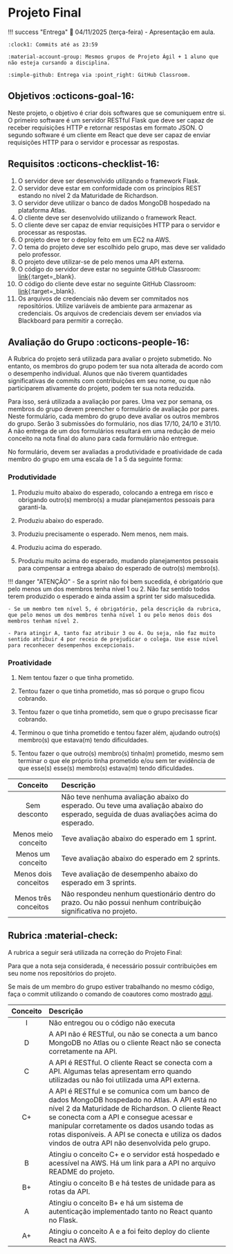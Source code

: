 # Projeto Final

!!! success "Entrega"
    :date: 04/11/2025 (terça-feira) - Apresentação em aula.
    
    :clock1: Commits até as 23:59

    :material-account-group: Mesmos grupos de Projeto Ágil + 1 aluno que não esteja cursando a disciplina.

    :simple-github: Entrega via :point_right: GitHub Classroom.

## Objetivos :octicons-goal-16:

Neste projeto, o objetivo é criar dois softwares que se comuniquem entre si. O primeiro software é um servidor RESTful Flask que deve ser capaz de receber requisições HTTP e retornar respostas em formato JSON. O segundo software é um cliente em React que deve ser capaz de enviar requisições HTTP para o servidor e processar as respostas.

## Requisitos :octicons-checklist-16:

1. O servidor deve ser desenvolvido utilizando o framework Flask.
1. O servidor deve estar em conformidade com os princípios REST estando no nível 2 da Maturidade de Richardson.
1. O servidor deve utilizar o banco de dados MongoDB hospedado na plataforma Atlas.
1. O cliente deve ser desenvolvido utilizando o framework React.
1. O cliente deve ser capaz de enviar requisições HTTP para o servidor e processar as respostas.
1. O projeto deve ter o deploy feito em um EC2 na AWS.
1. O tema do projeto deve ser escolhido pelo grupo, mas deve ser validado pelo professor.
1. O projeto deve utilizar-se de pelo menos uma API externa.
1. O código do servidor deve estar no seguinte GitHub Classroom: [link](https://classroom.github.com/a/pZTgnAfL){:target=_blank}.
1. O código do cliente deve estar no seguinte GitHub Classroom: [link](https://classroom.github.com/a/bTlhC8hM){:target=_blank}.
1. Os arquivos de credenciais não devem ser commitados nos repositórios. Utilize variáveis de ambiente para armazenar as credenciais. Os arquivos de credenciais devem ser enviados via Blackboard para permitir a correção.

## Avaliação do Grupo :octicons-people-16:

A Rubrica do projeto será utilizada para avaliar o projeto submetido. No entanto, os membros do grupo podem ter sua nota alterada de acordo com o desempenho individual. Alunos que não tiverem quantidades significativas de commits com contribuições em seu nome, ou que não participarem ativamente do projeto, podem ter sua nota reduzida.

Para isso, será utilizada a avaliação por pares. Uma vez por semana, os membros do grupo devem preencher o formulário de avaliação por pares. Neste formulário, cada membro do grupo deve avaliar os outros membros do grupo. Serão 3 submissões do formulário, nos dias 17/10, 24/10 e 31/10. A não entrega de um dos formulários resultará em uma redução de meio conceito na nota final do aluno para cada formulário não entregue.

No formulário, devem ser avaliadas a produtividade e proatividade de cada membro do grupo em uma escala de 1 a 5 da seguinte forma:

### Produtividade

1. Produziu muito abaixo do esperado, colocando a entrega em risco e obrigando outro(s) membro(s) a mudar planejamentos pessoais para garanti-la.

2. Produziu abaixo do esperado.

3. Produziu precisamente o esperado. Nem menos, nem mais.

4. Produziu acima do esperado.

5. Produziu muito acima do esperado, mudando planejamentos pessoais para compensar a entrega abaixo do esperado de outro(s) membro(s).

!!! danger "ATENÇÃO"
    - Se a sprint não foi bem sucedida, é obrigatório que pelo menos um dos membros tenha nível 1 ou 2. Não faz sentido todos terem produzido o esperado e ainda assim a sprint ter sido malsucedida.

    - Se um membro tem nível 5, é obrigatório, pela descrição da rubrica, que pelo menos um dos membros tenha nível 1 ou pelo menos dois dos membros tenham nível 2.

    - Para atingir A, tanto faz atribuir 3 ou 4. Ou seja, não faz muito sentido atribuir 4 por receio de prejudicar o colega. Use esse nível para reconhecer desempenhos excepcionais.

### Proatividade

1. Nem tentou fazer o que tinha prometido.

2. Tentou fazer o que tinha prometido, mas só porque o grupo ficou cobrando.

3. Tentou fazer o que tinha prometido, sem que o grupo precisasse ficar cobrando.

4. Terminou o que tinha prometido e tentou fazer além, ajudando outro(s) membro(s) que estava(m) tendo dificuldades.

5. Tentou fazer o que outro(s) membro(s) tinha(m) prometido, mesmo sem terminar o que ele próprio tinha prometido e/ou sem ter evidência de que esse(s) esse(s) membro(s) estava(m) tendo dificuldades.

| Conceito | Descrição |
| :------: | :-------- |
|    Sem desconto    | Não teve nenhuma avaliação abaixo do esperado. Ou teve uma avaliação abaixo do esperado, seguida de duas avaliações acima do esperado. |
|    Menos meio conceito     | Teve avaliação abaixo do esperado em 1 sprint. |
|    Menos um conceito     | Teve avaliação abaixo do esperado em 2 sprints. |
|    Menos dois conceitos     | Teve avaliação de desempenho abaixo do esperado em 3 sprints. |
|    Menos três conceitos     | Não respondeu nenhum questionário dentro do prazo. Ou não possui nenhum contribuição significativa no projeto.|

## Rubrica :material-check:

A rubrica a seguir será utilizada na correção do Projeto Final:

Para que a nota seja considerada, é necessário possuir contribuições em seu nome nos repositórios do projeto.

Se mais de um membro do grupo estiver trabalhando no mesmo código, faça o commit utilizando o comando de coautores como mostrado [aqui](../../auxiliar/coautores.md).

| Conceito | Descrição |
| :------: | :-------- |
|    I     | Não entregou ou o código não executa |
|    D     | A API não é RESTful, ou não se conecta a um banco MongoDB no Atlas ou o cliente React não se conecta corretamente na API. |
|    C     | A API é RESTful. O cliente React se conecta com a API. Algumas telas apresentam erro quando utilizadas ou não foi utilizada uma API externa. |
|    C+    | A API é RESTful e se comunica com um banco de dados MongoDB hospedado no Atlas. A API está no nível 2 da Maturidade de Richardson. O cliente React se conecta com a API e consegue acessar e manipular corretamente os dados usando todas as rotas disponíveis. A API se conecta e utiliza os dados vindos de outra API não desenvolvida pelo grupo. |
|    B     | Atingiu o conceito C+ e o servidor está hospedado e acessível na AWS. Há um link para a API no arquivo README do projeto. |
|    B+    | Atingiu o conceito B e há testes de unidade para as rotas da API. |
|    A     | Atingiu o conceito B+ e há um sistema de autenticação implementado tanto no React quanto no Flask. |
|    A+     | Atingiu o conceito A e a foi feito deploy do cliente React na AWS. |